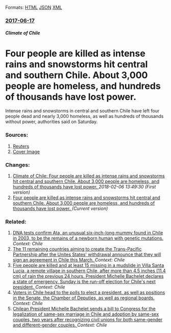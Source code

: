 
Formats: [HTML](/news/2017/06/17/four-people-are-killed-as-intense-rains-and-snowstorms-hit-central-and-southern-chile-about-3-000-people-are-homeless-and-hundreds-of-thou.html)  [JSON](/news/2017/06/17/four-people-are-killed-as-intense-rains-and-snowstorms-hit-central-and-southern-chile-about-3-000-people-are-homeless-and-hundreds-of-thou.json)  [XML](/news/2017/06/17/four-people-are-killed-as-intense-rains-and-snowstorms-hit-central-and-southern-chile-about-3-000-people-are-homeless-and-hundreds-of-thou.xml)  

### [2017-06-17](/news/2017/06/17/index.md)

##### Climate of Chile
# Four people are killed as intense rains and snowstorms hit central and southern Chile. About 3,000 people are homeless, and hundreds of thousands have lost power. 

Intense rains and snowstorms in central and southern Chile have left four people dead and nearly 3,000 homeless, as well as hundreds of thousands without power, authorities said on Saturday.


### Sources:

1. [Reuters](https://www.reuters.com/article/us-chile-storm-idUSKBN1980UP)
1. [Cover Image](https://s3.reutersmedia.net/resources/r/?m=02&d=20170618&t=2&i=1189464657&w=1200&r=LYNXMPED5H04O)

### Changes:

1. [Climate of Chile: Four people are killed as intense rains and snowstorms hit central and southern Chile. About 3,000 people are homeless, and hundreds of thousands have lost power. ](/news/2017/06/17/climate-of-chile-four-people-are-killed-as-intense-rains-and-snowstorms-hit-central-and-southern-chile-about-3-000-people-are-homeless-an.md) _2018-02-06 13:49:30 (First version)_
1. [Four people are killed as intense rains and snowstorms hit central and southern Chile. About 3,000 people are homeless, and hundreds of thousands have lost power. ](/news/2017/06/17/four-people-are-killed-as-intense-rains-and-snowstorms-hit-central-and-southern-chile-about-3-000-people-are-homeless-and-hundreds-of-thou.md) _(Current version)_

### Related:

1. [DNA tests confirm Ata, an unusual six-inch-long mummy found in Chile in 2003, to be the remains of a newborn human with genetic mutations. ](/news/2018/03/22/dna-tests-confirm-ata-an-unusual-six-inch-long-mummy-found-in-chile-in-2003-to-be-the-remains-of-a-newborn-human-with-genetic-mutations.md) _Context: Chile_
2. [The 11 remaining countries aiming to create the Trans-Pacific Partnership after the Unites States' withdrawal announce that they will sign an agreement in Chile this March. ](/news/2018/01/23/the-11-remaining-countries-aiming-to-create-the-trans-pacific-partnership-after-the-unites-states-withdrawal-announce-that-they-will-sign-a.md) _Context: Chile_
3. [Five people are killed and at least 15 missing in a mudslide in Villa Santa Lucia, a remote village in southern Chile, after more than 4.5 inches (11.4 cm) of rain the previous 24 hours. President Michelle Bachelet declares a state of emergency. Sunday is the run-off election for Chile's next president. ](/news/2017/12/16/five-people-are-killed-and-at-least-15-missing-in-a-mudslide-in-villa-santa-lucaa-a-remote-village-in-southern-chile-after-more-than-4-5.md) _Context: Chile_
4. [Voters in Chile head to the polls to elect a president, as well as positions in the Senate, the Chamber of Deputies, as well as regional boards. ](/news/2017/11/19/voters-in-chile-head-to-the-polls-to-elect-a-president-as-well-as-positions-in-the-senate-the-chamber-of-deputies-as-well-as-regional-boa.md) _Context: Chile_
5. [Chilean President Michelle Bachelet sends a bill to Congress for the legalization of same-sex marriage in Chile and adoption by same-sex couples, two years after recognizing civil unions for both same-gender and different-gender couples. ](/news/2017/08/28/chilean-president-michelle-bachelet-sends-a-bill-to-congress-for-the-legalization-of-same-sex-marriage-in-chile-and-adoption-by-same-sex-cou.md) _Context: Chile_

